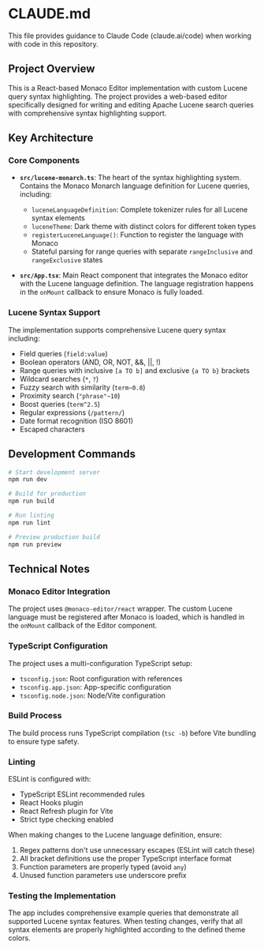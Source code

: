 # CLAUDE.md

This file provides guidance to Claude Code (claude.ai/code) when working with code in this repository.

## Project Overview

This is a React-based Monaco Editor implementation with custom Lucene query syntax highlighting. The project provides a web-based editor specifically designed for writing and editing Apache Lucene search queries with comprehensive syntax highlighting support.

## Key Architecture

### Core Components

- **`src/lucene-monarch.ts`**: The heart of the syntax highlighting system. Contains the Monaco Monarch language definition for Lucene queries, including:
  - `luceneLanguageDefinition`: Complete tokenizer rules for all Lucene syntax elements
  - `luceneTheme`: Dark theme with distinct colors for different token types
  - `registerLuceneLanguage()`: Function to register the language with Monaco
  - Stateful parsing for range queries with separate `rangeInclusive` and `rangeExclusive` states

- **`src/App.tsx`**: Main React component that integrates the Monaco editor with the Lucene language definition. The language registration happens in the `onMount` callback to ensure Monaco is fully loaded.

### Lucene Syntax Support

The implementation supports comprehensive Lucene query syntax including:
- Field queries (`field:value`)
- Boolean operators (AND, OR, NOT, &&, ||, !)
- Range queries with inclusive `[a TO b]` and exclusive `{a TO b}` brackets
- Wildcard searches (`*`, `?`)
- Fuzzy search with similarity (`term~0.8`)
- Proximity search (`"phrase"~10`)
- Boost queries (`term^2.5`)
- Regular expressions (`/pattern/`)
- Date format recognition (ISO 8601)
- Escaped characters

## Development Commands

```bash
# Start development server
npm run dev

# Build for production
npm run build

# Run linting
npm run lint

# Preview production build
npm run preview
```

## Technical Notes

### Monaco Editor Integration

The project uses `@monaco-editor/react` wrapper. The custom Lucene language must be registered after Monaco is loaded, which is handled in the `onMount` callback of the Editor component.

### TypeScript Configuration

The project uses a multi-configuration TypeScript setup:
- `tsconfig.json`: Root configuration with references
- `tsconfig.app.json`: App-specific configuration
- `tsconfig.node.json`: Node/Vite configuration

### Build Process

The build process runs TypeScript compilation (`tsc -b`) before Vite bundling to ensure type safety.

### Linting

ESLint is configured with:
- TypeScript ESLint recommended rules
- React Hooks plugin
- React Refresh plugin for Vite
- Strict type checking enabled

When making changes to the Lucene language definition, ensure:
1. Regex patterns don't use unnecessary escapes (ESLint will catch these)
2. All bracket definitions use the proper TypeScript interface format
3. Function parameters are properly typed (avoid `any`)
4. Unused function parameters use underscore prefix

### Testing the Implementation

The app includes comprehensive example queries that demonstrate all supported Lucene syntax features. When testing changes, verify that all syntax elements are properly highlighted according to the defined theme colors.